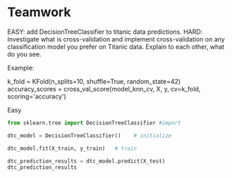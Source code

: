 # Teamwork

EASY: add DecisionTreeClassifier to titanic data predictions. 
HARD: Investigate what is cross-validation and implement cross-validation on any classification model you prefer on Titanic data. Explain to each other, what do you see. 

Example: 
 
k_fold = KFold(n_splits=10, shuffle=True, random_state=42)
accuracy_scores = cross_val_score(model_knn_cv, X, y, cv=k_fold, scoring='accuracy')


Easy
```python
from sklearn.tree import DecisionTreeClassifier #import

dtc_model = DecisionTreeClassifier()    # initialize

dtc_model.fit(X_train, y_train)   # train

dtc_prediction_results = dtc_model.predict(X_test)
dtc_prediction_results
```

